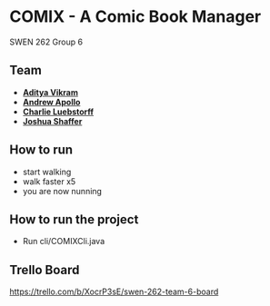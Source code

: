 # COMIX - A Comic Book Manager

SWEN 262 Group 6

## Team
* [**Aditya Vikram**](https://github.com/lunarcon)
* [**Andrew Apollo**](https://github.com/AndrewApollo628)
* [**Charlie Luebstorff**](mailto:cjl7292@rit.edu)
* [**Joshua Shaffer**](mailto:jds7626@rit.edu)

## How to run
* start walking
* walk faster x5
* you are now nunning

## How to run the project
* Run cli/COMIXCli.java

## Trello Board
https://trello.com/b/XocrP3sE/swen-262-team-6-board

